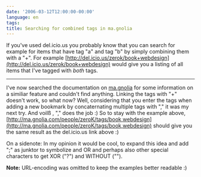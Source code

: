 ```yaml
---
date: '2006-03-12T12:00:00-00:00'
language: en
tags:
title: Searching for combined tags in ma.gnolia
---
```



If you've used del.icio.us you probably know that you can search for example for items that have tag "a" and tag "b" by simply combining them with a "+". For example [http://del.icio.us/zerok/book+webdesign](http://del.icio.us/zerok/book+webdesign) would give you a listing of all items that I've tagged with *both* tags.

-------------------------------



I've now searched the documentation on [ma.gnolia](http://ma.gnolia.com) for some information on a similiar feature and couldn't find anything. Linking the tags with "+" doesn't work, so what now? Well, considering that you enter the tags when adding a new bookmark by concaternating multiple tags with "," it was my next try. And voilß , "," does the job :) So to stay with the example above, [http://ma.gnolia.com/people/zeroK/tags/book,webdesign](http://ma.gnolia.com/people/zeroK/tags/book,webdesign) should give you the same result as the del.icio.us link above :)



On a sidenote: In my opinion it would be cool, to expand this idea and add ";" as junktor to symbolize and OR and perhaps also other special characters to get XOR ("?") and WITHOUT ("\").



**Note:** URL-encoding was omitted to keep the examples better readable :)